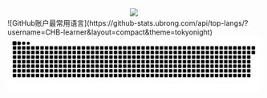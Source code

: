 <div align="center"> <img src="https://github-readme-stats.vercel.app/api?username=CHB-learner&show_icons=true&theme=tokyonight" /> </div>
![GitHub账户最常用语言](https://github-stats.ubrong.com/api/top-langs/?username=CHB-learner&layout=compact&theme=tokyonight) 

<picture>
  <source media="(prefers-color-scheme: dark)" srcset="https://raw.githubusercontent.com/CHB-learner/CHB-learner/output/github-contribution-grid-snake-dark.svg">
  <source media="(prefers-color-scheme: light)" srcset="https://raw.githubusercontent.com/CHB-learner/CHB-learner/output/github-contribution-grid-snake.svg">
  <img alt="github contribution grid snake animation" src="https://raw.githubusercontent.com/CHB-learner/CHB-learner/output/github-contribution-grid-snake.svg">
</picture>

